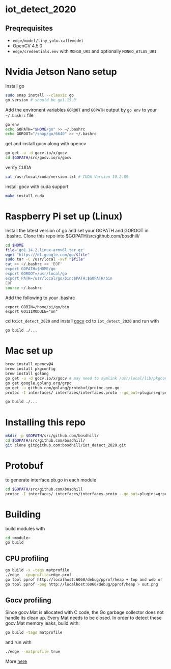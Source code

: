 # iot_detect_2020


## Preqrequisites
- `edge/model/tiny_yolo.caffemodel`
- OpenCV 4.5.0
- `edge/credentials.env` with `MONGO_URI` and optionally `MONGO_ATLAS_URI` 

# Nvidia Jetson Nano setup
Install go

``` sh
sudo snap install --classic go
go version # should be go1.15.3
```

Add the environent variables `GOROOT` and `GOPATH` output by `go env` to your `~/.bashrc` file

``` sh
go env
echo GOPATH="$HOME/go" >> ~/.bashrc
echo GOROOT="/snap/go/6640" >> ~/.bashrc
```

get and install gocv along with opencv

``` sh
go get -u -d gocv.io/x/gocv
cd $GOPATH/src/gocv.io/x/gocv
```
verify CUDA

``` sh
cat /usr/local/cuda/version.txt # CUDA Version 10.2.89
```
install gocv with cuda support

``` sh
make install_cuda
```


# Raspberry Pi set up (Linux)

Install the latest version of go and set your GOPATH and GOROOT in .bashrc. Clone this repo into $GOPATH/src/github.com/bosdhill/

``` sh
cd $HOME
file='go1.14.2.linux-armv6l.tar.gz'
wget "https://dl.google.com/go/$file"
sudo tar -C /usr/local -xvf "$file"
cat >> ~/.bashrc << 'EOF'
export GOPATH=$HOME/go
export GOROOT=/usr/local/go
export PATH=/usr/local/go/bin:$PATH:$GOPATH/bin
EOF
source ~/.bashrc
```

Add the following to your .bashrc

```
export GOBIN=/home/pi/go/bin
export GO111MODULE="on"
```

cd to`iot_detect_2020` and install [gocv](https://gocv.io/getting-started/linux/)
cd to `iot_detect_2020` and run with

``` sh
go build ./...
```

# Mac set up
``` sh
brew install opencv@4
brew install pkgconfig
brew install golang
go get -u -d gocv.io/x/gocv # may need to symlink /usr/local/lib/pkgconfig/opencv4.pc
go get google.golang.org/grpc
go get -u github.com/golang/protobuf/protoc-gen-go
protoc -I interfaces/ interfaces/interfaces.proto --go_out=plugins=grpc:interfaces

go build ./...
```


# Installing this repo
``` sh
mkdir -p $GOPATH/src/github.com/bosdhill/
cd $GOPATH/src/github.com/bosdhill/
git clone git@github.com:bosdhill/iot_detect_2020.git
```

# Protobuf
to generate interface.pb.go in each module
``` sh
cd $GOPATH/src/github.com/bosdhill
protoc -I interfaces/ interfaces/interfaces.proto --go_out=plugins=grpc:interfaces
```

# Building

build modules with
``` sh
cd <module>
go build
```

## CPU profiling
``` sh
go build -x -tags matprofile
./edge --cpuprofile=edge.prof
go tool pprof http://localhost:6060/debug/pprof/heap + top and web or
go tool pprof -png http://localhost:6060/debug/pprof/heap > out.png
```

## Gocv profiling
Since gocv.Mat is allocated with C code, the Go garbage collector does not handle its clean up. Every Mat needs to be closed. 
In order to detect these gocv.Mat memory leaks, build with:
```sh
go build -tags matprofile
```
and run with
```sh
./edge --matprofile true
```
More [here](https://gocv.io/blog/2018-11-28-opencv-4-support-and-custom-profiling/)
